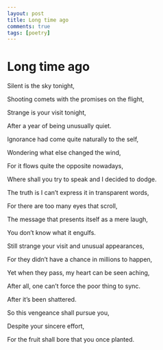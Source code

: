 ```yaml
---
layout: post
title: Long time ago
comments: true
tags: [poetry]
---
```


# Long time ago

Silent is the sky tonight,

Shooting comets with the promises on the flight,

Strange is your visit tonight,

After a year of being unusually quiet.

Ignorance had come quite naturally to the self,

Wondering what else changed the wind,

For it flows quite the opposite nowadays,

Where shall you try to speak and I decided to dodge.

The truth is I can’t express it in transparent words,

For there are too many eyes that scroll,

The message that presents itself as a mere laugh,

You don’t know what it engulfs.

Still strange your visit and unusual appearances,

For they didn’t have a chance in millions to happen,

Yet when they pass, my heart can be seen aching,

After all, one can’t force the poor thing to sync.

After it’s been shattered.

So this vengeance shall pursue you,

Despite your sincere effort,

For the fruit shall bore that you once planted.
